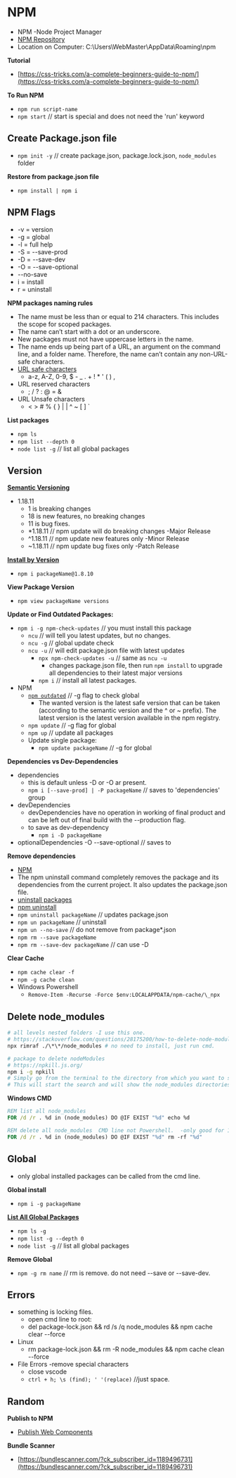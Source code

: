 # NPM

- NPM -Node Project Manager
- [NPM Repository](https://www.npmjs.com/)
- Location on Computer: C:\Users\WebMaster\AppData\Roaming\npm

**Tutorial**

- [https://css-tricks.com/a-complete-beginners-guide-to-npm/](https://css-tricks.com/a-complete-beginners-guide-to-npm/)

**To Run NPM**

- `npm run script-name`
- `npm start` // start is special and does not need the 'run' keyword

## Create Package.json file

- `npm init -y` // create package.json, package.lock.json, `node_modules` folder

**Restore from package.json file**

- `npm install | npm i`

## NPM Flags

- -v = version
- -g = global
- -l = full help
- -S = --save-prod
- -D = --save-dev
- -O = --save-optional
- --no-save
- i = install
- r = uninstall

**NPM packages naming rules**

- The name must be less than or equal to 214 characters. This includes the scope for scoped packages.
- The name can’t start with a dot or an underscore.
- New packages must not have uppercase letters in the name.
- The name ends up being part of a URL, an argument on the command line, and a folder name. Therefore, the name can’t contain any non-URL-safe characters.
- [URL safe characters](https://perishablepress.com/stop-using-unsafe-characters-in-urls/)
  - a-z, A-Z, 0-9, $ - \_ . + ! \* ' ( ) ,
- URL reserved characters
  - ; / ? : @ = &
- URL Unsafe characters
  - < > # % { } | | ^ ~ [ ] `

**List packages**

- `npm ls`
- `npm list --depth 0`
- `node list -g` // list all global packages

## Version

**[Semantic Versioning](https://semver.org/)**

- 1.18.11
  - 1 is breaking changes
  - 18 is new features, no breaking changes
  - 11 is bug fixes.
  - \*1.18.11 // npm update will do breaking changes -Major Release
  - ^1.18.11 // npm update new features only -Minor Release
  - ~1.18.11 // npm update bug fixes only -Patch Release

**[Install by Version](https://nodejs.dev/learn/install-an-older-version-of-an-npm-package)**

- `npm i packageName@1.8.10`

**View Package Version**

- `npm view packageName versions`

**Update or Find Outdated Packages:**

- `npm i -g npm-check-updates` // you must install this package
  - `ncu` // will tell you latest updates, but no changes.
  - `ncu -g` // global update check
  - `ncu -u` // will edit package.json file with latest updates
    - `npx npm-check-updates -u` // same as `ncu -u`
      - changes package.json file, then run `npm install` to upgrade all dependencies to their latest major versions
    - `npm i` // install all latest packages.
- NPM
  - [`npm outdated`](https://www.carlrippon.com/upgrading-npm-dependencies/) // -g flag to check global
    - The wanted version is the latest safe version that can be taken (according to the semantic version and the ^ or ~ prefix). The latest version is the latest version available in the npm registry.
  - `npm update` // -g flag for global
  - `npm up` // update all packages
  - Update single package:
    - `npm update packageName` // -g for global

**Dependencies vs Dev-Dependencies**

- dependencies
  - this is default unless -D or -O ar present.
  - `npm i [--save-prod] | -P packageName` // saves to 'dependencies' group
- devDependencies
  - devDependencies have no operation in working of final product and can be left out of final build with the --production flag.
  - to save as dev-dependency
    - `npm i -D packageName`
- optionalDependencies
  -O --save-optional // saves to

**Remove dependencies**

- [NPM](https://docs.npmjs.com/uninstalling-packages-and-dependencies)
- The npm uninstall command completely removes the package and its dependencies from the current project. It also updates the package.json file.
- [uninstall packages](https://docs.npmjs.com/uninstalling-packages-and-dependencies)
- [npm uninstall](https://www.javascripttutorial.net/nodejs-tutorial/npm-uninstall/)
- `npm uninstall packageName` // updates package.json
- `npm un packageName` // uninstall
- `npm un --no-save` // do not remove from package\*.json
- `npm rm --save packageName`
- `npm rm --save-dev packageName` // can use -D

**Clear Cache**

- `npm cache clear -f`
- `npm -g cache clean`
- Windows Powershell
  - `Remove-Item -Recurse -Force $env:LOCALAPPDATA/npm-cache/\_npx`

## Delete node_modules

```sh
# all levels nested folders -I use this one.
# https://stackoverflow.com/questions/28175200/how-to-delete-node-modules-deep-nested-folder-in-windows/62917293#62917293
npx rimraf ./\*\*/node_modules # no need to install, just run cmd.

# package to delete nodeModules
# https://npkill.js.org/
npm i -g npkill
# Simply go from the terminal to the directory from which you want to search and type npkill .
# This will start the search and will show the node_modules directories next to their size.
```

**Windows CMD**

```bat
REM list all node_modules
FOR /d /r . %d in (node_modules) DO @IF EXIST "%d" echo %d

REM delete all node_modules  CMD line not Powershell.  -only good for 1 level nested folders
FOR /d /r . %d in (node_modules) DO @IF EXIST "%d" rm -rf "%d"
```

## Global

- only global installed packages can be called from the cmd line.

**Global install**

- `npm i -g packageName`

**[List All Global Packages](https://medium.com/@alberto.schiabel/npm-tricks-part-1-get-list-of-globally-installed-packages-39a240347ef0)**

- `npm ls -g`
- `npm list -g --depth 0`
- `node list -g` // list all global packages

**Remove Global**

- `npm -g rm name` // rm is remove. do not need --save or --save-dev.

## Errors

- something is locking files.
  - open cmd line to root:
  - del package-lock.json && rd /s /q node_modules && npm cache clear --force
- Linux
  - rm package-lock.json && rm -R node_modules && npm cache clean --force
- File Errors -remove special characters
  - close vscode
  - `ctrl + h; \s (find); ' '(replace)` //just space.

## Random

**Publish to NPM**

- <a href="https://til.simonwillison.net/npm/publish-web-component">Publish Web Components</a>

**Bundle Scanner**

- [https://bundlescanner.com/?ck_subscriber_id=1189496731](https://bundlescanner.com/?ck_subscriber_id=1189496731)

